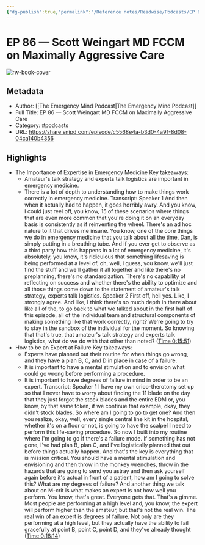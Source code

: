 ```yaml
---
{"dg-publish":true,"permalink":"/Reference notes/Readwise/Podcasts/EP 86 —  Scott Weingart MD FCCM on Maximally Aggressive Care/"}
---
```


# EP 86 —  Scott Weingart MD FCCM on Maximally Aggressive Care

![rw-book-cover](https://wsrv.nl/?url=https%3A%2F%2Fi1.sndcdn.com%2Favatars-pTQIOSduyHGG3bqg-vzLoWA-original.jpg&w=100&h=100)

## Metadata
- Author: [[The Emergency Mind Podcast\|The Emergency Mind Podcast]]
- Full Title: EP 86 —  Scott Weingart MD FCCM on Maximally Aggressive Care
- Category: #podcasts
- URL: https://share.snipd.com/episode/c5568e4a-b3d0-4a91-8d08-04ca140b4356

## Highlights
- The Importance of Expertise in Emergency Medicine
  Key takeaways:
  - Amateur's talk strategy and experts talk logistics are important in emergency medicine.
  - There is a lot of depth to understanding how to make things work correctly in emergency medicine.
  Transcript:
  Speaker 1
  And then when it actually had to happen, it goes horribly awry. And you know, I could just reel off, you know, 15 of these scenarios where things that are even more common that you're doing it on an everyday basis is consistently as if reinventing the wheel. There's an ad hoc nature to it that drives me insane. You know, one of the core things we do in emergency medicine that you talk about all the time, Dan, is simply putting in a breathing tube. And if you ever get to observe as a third party how this happens in a lot of emergency medicine, it's absolutely, you know, it's ridiculous that something lifesaving is being performed at a level of, oh, well, I guess, you know, we'll just find the stuff and we'll gather it all together and like there's no preplanning, there's no standardization. There's no capability of reflecting on success and whether there's the ability to optimize and all those things come down to the statement of amateur's talk strategy, experts talk logistics.
  Speaker 2
  First off, hell yes. Like, I strongly agree. And like, I think there's so much depth in there about like all of the, to go back to what we talked about in the first half of this episode, all of the individual team and structural components of making something like that work correctly, right? We're going to try to stay in the sandbox of the individual for the moment. So knowing that that's true, that amateur's talk strategy and experts talk logistics, what do we do with that other than noted? ([Time 0:15:51](https://share.snipd.com/snip/977ff473-8d54-4ff7-b948-d4d71bfcd633))
- How to be an Expert at Failure
  Key takeaways:
  - Experts have planned out their routine for when things go wrong, and they have a plan B, C, and D in place in case of a failure.
  - It is important to have a mental stimulation and to envision what could go wrong before performing a procedure.
  - It is important to have degrees of failure in mind in order to be an expert.
  Transcript:
  Speaker 1
  I have my own crico-therotomy set up so that I never have to worry about finding the 11 blade on the day that they just forgot the stock blades and the entire EDM or, you know, by that same token, if we continue that example, okay, they didn't stock blades. So where am I going to go to get one? And then you realize, okay, well, every single central line kit in the hospital, whether it's on a floor or not, is going to have the scalpel I need to perform this life-saving procedure. So now I built into my routine where I'm going to go if there's a failure mode. If something has not gone, I've had plan B, plan C, and I've logistically planned that out before things actually happen. And that's the key is everything that is mission critical. You should have a mental stimulation and envisioning and then throw in the monkey wrenches, throw in the hazards that are going to send you astray and then ask yourself again before it's actual in front of a patient, how am I going to solve this? What are my degrees of failure? And another thing we talk about on M-crit is what makes an expert is not how well you perform. You know, that's great. Everyone gets that. That's a gimme. Most people are performing at a high level and, you know, the expert will perform higher than the amateur, but that's not the real win. The real win of an expert is degrees of failure. Not only are they performing at a high level, but they actually have the ability to fail gracefully at point B, point C, point D, and they've already thought ([Time 0:18:14](https://share.snipd.com/snip/674efa2f-c854-46c3-8ff2-a08e028f38a6))
